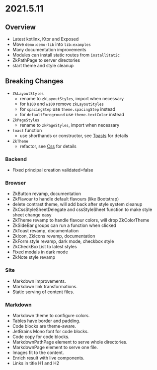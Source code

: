 # 2021.5.11

## Overview

* Latest kotlinx, Ktor and Exposed
* Move `demo:demo-lib` into `lib:examples`
* Many documentation improvements
* Modules can install static routes from `installStatic`
* ZkPathPage to server directories
* start theme and style cleanup

## Breaking Changes

* `ZkLayoutStyles`
  * rename to `zkLayoutStyles`, import when necessary
  * for `h100` and `w100` remove `zkLayoutStyles`
  * for `spacingStep` use `theme.spacingStep`  instead
  * for `defaultForeground` use `theme.textColor` instead
* `ZkPageStyles`
  * rename to `zkPageStyles`, import when necessary
* `toast` function
  * use shorthands or constructor, see [Toasts](../guides/browser/Toasts.md) for details
* `ZkTheme`
  * refactor, see [Css](../guides/browser/Css.md) for details

### Backend

* Fixed principal creation validated=false

### Browser

* ZkButton revamp, documentation
* ZkFlavour to handle default flavours (like Bootstrap)
* delete contrast theme, will add back after style system cleanup
* ZkCssStyleSheetDelegate and cssStyleSheet function to make style sheet change easy
* ZkTheme revamp to handle flavour colors, will drop ZkColorTheme
* ZkSideBar groups can run a function when clicked
* ZkToast revamp, documentation
* ZkIcon, ZkIcons revamp, documentation
* ZkForm style revamp, dark mode, checkbox style
* ZkCheckBoxList to latest styles
* Fixed modals in dark mode
* ZkNote style revamp

### Site

* Markdown improvements.
* Markdown link transformations.
* Static serving of content files.

### Markdown

* Markdown theme to configure colors.
* Tables have border and padding.
* Code blocks are theme-aware.
* JetBrains Mono font for code blocks.
* Code copy for code blocks.
* MarkdownPathPage element to serve whole directories.
* MarkdownPage element to serve one file.
* Images fit to the content.
* Enrich result with live components.
* Links in title H1 and H2
